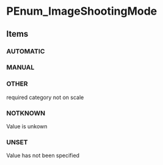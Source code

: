 # PEnum_ImageShootingMode
<!-- end of short definition -->

## Items

### AUTOMATIC


### MANUAL


### OTHER
required category not on scale

### NOTKNOWN
Value is unkown

### UNSET
Value has not been specified
